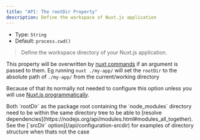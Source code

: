 ```yaml
---
title: "API: The rootDir Property"
description: Define the workspace of Nuxt.js application
---
```


- Type: `String`
- Default: `process.cwd()`

> Define the workspace directory of your Nuxt.js application.

This property will be overwritten by [nuxt commands](/guide/commands) if an argument is passed to them. Eg running `nuxt ./my-app/` will set the `rootDir` to the absolute path of `./my-app/` from the current/working directory

Because of that its normally not needed to configure this option unless you will use [Nuxt.js programmatically](/api/nuxt).

<div class="Alert Alert--blue">
Both `rootDir` as the package root containing the `node_modules` directory need to be within the same directory tree to be able to [resolve dependencies](https://nodejs.org/api/modules.html#modules_all_together).
See the [`srcDir` option](/api/configuration-srcdir) for examples of directory structure when thats not the case
</div>
